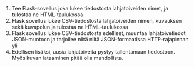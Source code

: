 1. Tee Flask-sovellus joka lukee tiedostosta lahjatoiveiden nimet, ja tulostaa ne HTML-taulukossa
2. Flask sovellus lukee CSV-tiedostosta lahjatoiveiden nimen, kuvauksen sekä kuvapolun ja tulostaa ne HTML-taulukossa
3. Flask sovellus lukee CSV-tiedostosta edelliset, muuntaa lahjatoivetiedot JSON-muotoon ja tarjoilee niitä niitä JSON-formaatissa HTTP-rajapinnan yli
4. Edellisen lisäksi, uusia lahjatoiveita pystyy tallentamaan tiedostoon. Myös kuvan lataaminen pitää olla mahdollista.